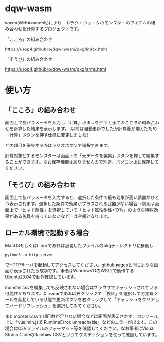 # dqw-wasm

wasm(WebAssembly)により、ドラクエウォークのモンスターのアイテムの組み合わせを計算するプロジェクトです。

「こころ」の組み合わせ

https://usop4.github.io/dqw-wasm/pkg/index.html

「そうび」の組み合わせ

https://usop4.github.io/dqw-wasm/pkg/arms.html


# 使い方

## 「こころ」の組み合わせ

画面上で各パラメータを入力し「計算」ボタンを押すと全てのこころの組み合わせを計算した結果を表示します。（以前は自動更新でしたが計算量が増えたため「計算」ボタンを押す仕様に変更しました）

どの項目を優先するかはラジオボタンで選択できます。

計算対象とするモンスターは画面下の「元データを編集」ボタンを押して編集することができます。なお保存機能はありませんので別途、パソコン上に保存してください。

## 「そうび」の組み合わせ

画面上で各パラメータを入力すると、選択した条件で最も効果が高い武器がひとつ表示されます。選択した条件で効果がプラスされる武器がない場合（例えば画面上で「ヒャド耐性」を選択していて「ヒャド属性耐性+10%」のような特殊効果がある防具を持っていないなど）は空欄となります。

## ローカル環境で起動する場合

MacOSもしくはLinuxであれば展開したファイルのpkgディレクトリに移動し

`python3 -m http.server`

でHTTPサーバを起動してアクセスしてください。github pagesと同じような画面が表示されたら成功です。筆者はWindows10のWSL2で動作するUbuntu20.04で動作確認しています。

monster.csvを編集しても反映されない場合はブラウザでキャッシュされている可能性があります。Chromeであれば右クリックで「検証」を選択して開発者ツールを起動している状態で更新ボタンを右クリックして「キャッシュをクリアしてハードリフレッシュ」を選択してみてください。

またmonster.csvで項目数が足りない場合などは画面が表示されず、コンソール上に「vue.min.js:6 RuntimeError: unreachable」などのエラーが出ます。この場合はCSVファイルのフォーマット等を確認してください。なお筆者はVisual Studio CodeのRainbow CSVというエクステンションを使って確認しています。
